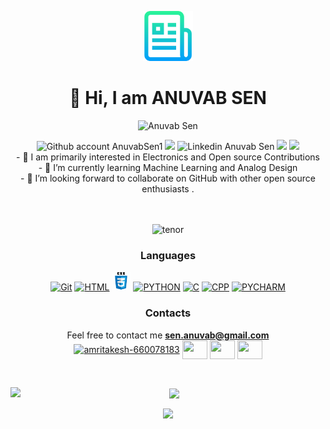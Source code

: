 <p align="center">
    <a href="https://github.com/AnuvabSen1?tab=repositories">
    <img src="images/logo.png" alt="Logo" width="80" height="80">
  </a>

<h1 align="center"> 👋 Hi, I am ANUVAB SEN</h1>
<div align="center">
<p> <img src="https://komarev.com/ghpvc/?username=AnuvabSen1&label=Profile%20views&color=0e75b6&style=flat" alt="Anuvab Sen" /> </p>
<img src="https://img.shields.io/badge/%F0%9F%98%8A-Github-FF79CD" alt="Github account AnuvabSen1"/>
<a href="https://www.facebook.com/anuvab.sen.5095"><img src="https://img.shields.io/badge/Facebook-%40Anuvab__Sen-A239EA"/></a>
<img src="https://img.shields.io/badge/Linkedin-Anuvab%20Sen-5C33F6" alt="Linkedin Anuvab Sen"/>
<a href="https://twitter.com/Caroline_TClara" target="blank"><img src="https://img.shields.io/badge/Follow-%40Anuvab__Sen-brightgreen" /></a>
<a href="https://www.instagram.com/anuvabsen_/" target="blank"><img src="https://img.shields.io/badge/%F0%9F%98%9B-Instagram-FF7600" /></a>
<br>
- 👀 I am primarily interested in Electronics and Open source Contributions<br>
- 🌱 I’m currently learning Machine Learning and Analog Design<br>
- 💞️ I’m looking forward to collaborate on GitHub with other open source enthusiasts .<br>
<br>

  <br>

![tenor](https://user-images.githubusercontent.com/86666497/124365995-c6ce0780-dc69-11eb-83ec-566c73e836ae.gif)

### Languages 

[<img align="centre" alt="Git" width="30px" src="https://github.com/sahilsingh2402/sahilsingh2402/blob/main/files_ss2402/git.svg" />](https://git-scm.com/)
[<img align="centre" alt="HTML" width="30px" src="https://github.com/sahilsingh2402/sahilsingh2402/blob/main/files_ss2402/html.svg" />](https://html.com/)
[<img align="centre" alt="CSS" width="30px" src="https://github.com/NeerajHazarika/NeerajHazarika/blob/main/github%20readme/css.png" />](https://www.w3schools.com/css/)
[<img align="centre" alt="PYTHON" width="30px" src="https://github.com/sahilsingh2402/sahilsingh2402/blob/main/files_ss2402/python.svg" />](https://www.python.org/)
[<img align="centre" alt="C" width="30px" src="https://github.com/sahilsingh2402/sahilsingh2402/blob/main/files_ss2402/c-original.svg" />](https://www.cprogramming.com/)
[<img align="centre" alt="CPP" width="30px" src="https://github.com/sahilsingh2402/sahilsingh2402/blob/main/files_ss2402/cpp.svg" />](https://www.cplusplus.com/)
[<img align="centre" alt="PYCHARM" width="30px" src="https://github.com/sahilsingh2402/sahilsingh2402/blob/main/files_ss2402/pycharm.svg" />](https://www.jetbrains.com/pycharm/)<br>
  
### Contacts
Feel free to contact me **sen.anuvab@gmail.com**<br>
<a href="https://www.linkedin.com/in/anuvab-sen-316383202/" target="blank"><img align="center" src="https://cdn.jsdelivr.net/npm/simple-icons@3.0.1/icons/linkedin.svg" alt="amritakesh-660078183" height="30" width="40" /></a>
<a href="https://www.facebook.com/anuvab.sen.5095"><img align="center" src="https://cdn.jsdelivr.net/npm/simple-icons@3.0.1/icons/facebook.svg"  height="30" width="40" /></a>
<a href="https://www.instagram.com/anuvabsen_/"><img align="center" src="https://cdn.jsdelivr.net/npm/simple-icons@3.0.1/icons/instagram.svg"  height="30" width="40" /></a>
<a href="https://github.com/AnuvabSen1"><img align="center" src="https://cdn.jsdelivr.net/npm/simple-icons@3.1.0/icons/github.svg"  height="30" width="40" /></a>

<br>
<p><img align="left" src="https://github-readme-stats.vercel.app/api/top-langs?username=AnuvabSen1&show_icons=true&locale=en&layout=compact"></p>

<p>&nbsp;<img align="center" src="https://github-readme-stats.vercel.app/api?username=AnuvabSen1&show_icons=true&locale=en"></p>

<p><img align="center" src="https://github-readme-streak-stats.herokuapp.com/?user=AnuvabSen1&"></p>

<!---
AnuvabSen1/AnuvabSen1 is a ✨ special ✨ repository because its `README.md` (this file) appears on your GitHub profile.
You can click the Preview link to take a look at your changes.
--->
